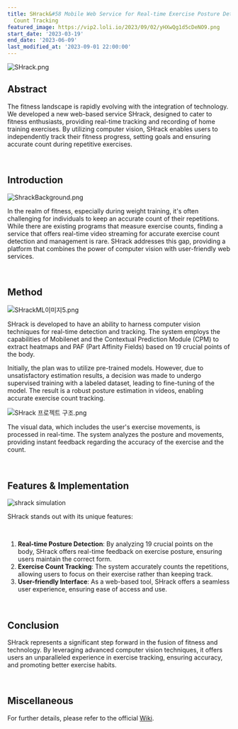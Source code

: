 ```yaml
---
title: SHrack&#58 Mobile Web Service for Real-time Exercise Posture Detection and
  Count Tracking
featured_image: https://vip2.loli.io/2023/09/02/yHXwQg1d5cDeNO9.png
start_date: '2023-03-19'
end_date: '2023-06-09'
last_modified_at: '2023-09-01 22:00:00'
---
```






![SHrack.png](https://vip2.loli.io/2023/09/02/AZ4Wa3YGPjgmbR8.png)



## Abstract

The fitness landscape is rapidly evolving with the integration of technology. We developed a new web-based service SHrack, designed to cater to fitness enthusiasts, providing real-time tracking and recording of home training exercises. By utilizing computer vision, SHrack enables users to independently track their fitness progress, setting goals and ensuring accurate count during repetitive exercises.

<br/>



## Introduction

![ShrackBackground.png](https://vip2.loli.io/2023/09/02/zqUysx7Ndep3T5i.png)

In the realm of fitness, especially during weight training, it's often challenging for individuals to keep an accurate count of their repetitions. While there are existing programs that measure exercise counts, finding a service that offers real-time video streaming for accurate exercise count detection and management is rare. SHrack addresses this gap, providing a platform that combines the power of computer vision with user-friendly web services.

<br/>



## Method

![SHrackML이미지5.png](https://vip2.loli.io/2023/09/02/yHXwQg1d5cDeNO9.png)

SHrack is developed to have an ability to harness computer vision techniques for real-time detection and tracking. The system employs the capabilities of Mobilenet and the Contextual Prediction Module (CPM) to extract heatmaps and PAF (Part Affinity Fields) based on 19 crucial points of the body.

Initially, the plan was to utilize pre-trained models. However, due to unsatisfactory estimation results, a decision was made to undergo supervised training with a labeled dataset, leading to fine-tuning of the model. The result is a robust posture estimation in videos, enabling accurate exercise count tracking.



![SHrack 프로젝트 구조.png](https://vip2.loli.io/2023/09/02/viBYjWt6OxzAaZm.png)

The visual data, which includes the user's exercise movements, is processed in real-time. The system analyzes the posture and movements, providing instant feedback regarding the accuracy of the exercise and the count.

<br/>



## Features & Implementation

![shrack simulation](https://vip2.loli.io/2023/09/02/mIlvJtgei4jNwBy.png)

SHrack stands out with its unique features:

<br/>

1. **Real-time Posture Detection**: By analyzing 19 crucial points on the body, SHrack offers real-time feedback on exercise posture, ensuring users maintain the correct form.
2. **Exercise Count Tracking**: The system accurately counts the repetitions, allowing users to focus on their exercise rather than keeping track.
3. **User-friendly Interface**: As a web-based tool, SHrack offers a seamless user experience, ensuring ease of access and use.

<br/>



## Conclusion

SHrack represents a significant step forward in the fusion of fitness and technology. By leveraging advanced computer vision techniques, it offers users an unparalleled experience in exercise tracking, ensuring accuracy, and promoting better exercise habits.

<br/>



## Miscellaneous



For further details, please refer to the official [Wiki](http://cscp2.sogang.ac.kr/CSE4186/index.php/%EB%B2%8C%EA%BF%80%EC%98%A4%EC%86%8C%EB%A6%AC#.EB.A9.98.ED.86.A0.EB.A7.81).
